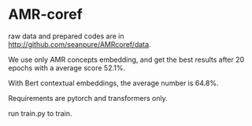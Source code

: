 # AMR-coref
raw data and prepared codes are in http://github.com/seanpure/AMRcoref/data.

We use only AMR concepts embedding, and get the best results after 20 epochs with a average score 52.1%.

With Bert contextual embeddings, the average number is 64.8%.

Requirements are pytorch and transformers only. 

run train.py to train.
 
